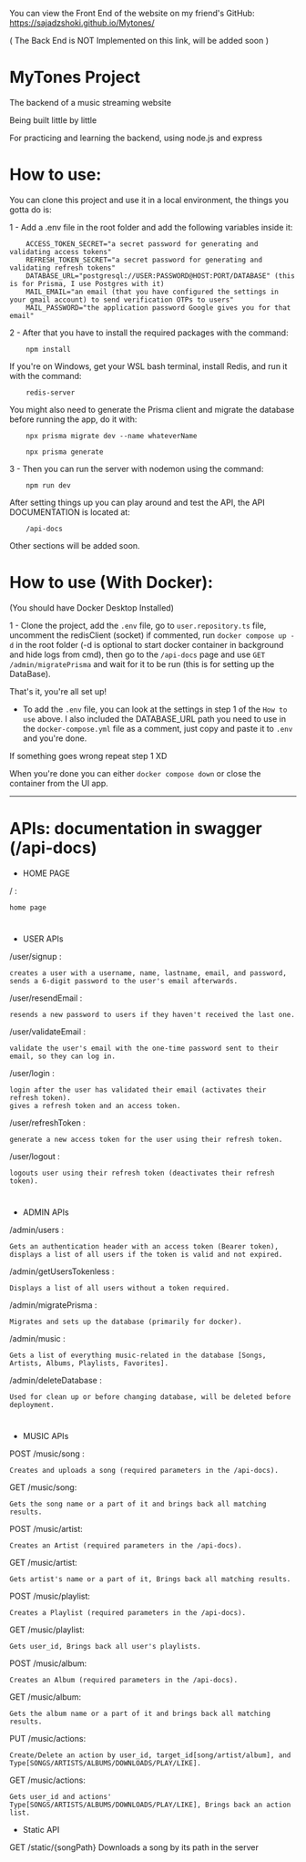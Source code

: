 You can view the Front End of the website on my friend's GitHub: https://sajadzshoki.github.io/Mytones/ 

( The Back End is NOT Implemented on this link, will be added soon )


# MyTones Project

The backend of a music streaming website

Being built little by little

For practicing and learning the backend, using node.js and express


# How to use:

You can clone this project and use it in a local environment, the things you gotta do is: 

1 - Add a .env file in the root folder and add the following variables inside it:

    
        ACCESS_TOKEN_SECRET="a secret password for generating and validating access tokens"
        REFRESH_TOKEN_SECRET="a secret password for generating and validating refresh tokens"
        DATABASE_URL="postgresql://USER:PASSWORD@HOST:PORT/DATABASE" (this is for Prisma, I use Postgres with it)
        MAIL_EMAIL="an email (that you have configured the settings in your gmail account) to send verification OTPs to users"
        MAIL_PASSWORD="the application password Google gives you for that email"
        
    
    
2 - After that you have to install the required packages with the command:
    
        npm install
    
If you're on Windows, get your WSL bash terminal, install Redis, and run it with the command:
    
        redis-server
    
    
You might also need to generate the Prisma client and migrate the database before running the app, do it with:

    
        npx prisma migrate dev --name whateverName
    
        npx prisma generate
    
    
3 - Then you can run the server with nodemon using the command:

    
        npm run dev
    
    


After setting things up you can play around and test the API, the API DOCUMENTATION is located at:

```
    /api-docs
``` 


Other sections will be added soon.



# How to use (With Docker):

(You should have Docker Desktop Installed)

1 - Clone the project, add the ```.env``` file, go to ```user.repository.ts``` file, uncomment the redisClient (socket) if commented, run ``` docker compose up -d ``` in the root folder (-d is optional to start docker container in background and hide logs from cmd),
then go to the ``` /api-docs ``` page and use ``` GET /admin/migratePrisma ``` and wait for it to be run (this is for setting up the DataBase).

That's it, you're all set up!

- To add the ```.env``` file, you can look at the settings in step 1 of the ```How to use``` above.
I also included the DATABASE_URL path you need to use in the ```docker-compose.yml``` file as a comment, just copy and paste it to ```.env``` and you're done.

If something goes wrong repeat step 1 XD

When you're done you can either ``` docker compose down ``` or close the container from the UI app.


---


# APIs:  documentation in swagger (/api-docs) 


- HOME PAGE

/ :

    home page

#

- USER APIs

/user/signup :

    creates a user with a username, name, lastname, email, and password, 
    sends a 6-digit password to the user's email afterwards.


/user/resendEmail :

    resends a new password to users if they haven't received the last one.


/user/validateEmail :

    validate the user's email with the one-time password sent to their email, so they can log in.


/user/login :

    login after the user has validated their email (activates their refresh token).
    gives a refresh token and an access token.


/user/refreshToken :

    generate a new access token for the user using their refresh token.


/user/logout :

    logouts user using their refresh token (deactivates their refresh token).

#

- ADMIN APIs

/admin/users :

    Gets an authentication header with an access token (Bearer token), 
    displays a list of all users if the token is valid and not expired.


/admin/getUsersTokenless :

    Displays a list of all users without a token required.


/admin/migratePrisma :

    Migrates and sets up the database (primarily for docker).


/admin/music :

    Gets a list of everything music-related in the database [Songs, Artists, Albums, Playlists, Favorites].


/admin/deleteDatabase :

    Used for clean up or before changing database, will be deleted before deployment.

#

- MUSIC APIs

POST /music/song :

    Creates and uploads a song (required parameters in the /api-docs).


GET /music/song:

    Gets the song name or a part of it and brings back all matching results.


POST /music/artist:

    Creates an Artist (required parameters in the /api-docs).


GET /music/artist:

    Gets artist's name or a part of it, Brings back all matching results.


POST /music/playlist:

    Creates a Playlist (required parameters in the /api-docs).


GET /music/playlist:

    Gets user_id, Brings back all user's playlists.


POST /music/album:

    Creates an Album (required parameters in the /api-docs).


GET /music/album:

    Gets the album name or a part of it and brings back all matching results.
    
    
PUT /music/actions:

    Create/Delete an action by user_id, target_id[song/artist/album], and Type[SONGS/ARTISTS/ALBUMS/DOWNLOADS/PLAY/LIKE].


GET /music/actions:

    Gets user_id and actions' Type[SONGS/ARTISTS/ALBUMS/DOWNLOADS/PLAY/LIKE], Brings back an action list.
    
- Static API

GET /static/{songPath}
    Downloads a song by its path in the server

